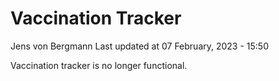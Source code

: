 Vaccination Tracker
================
Jens von Bergmann
Last updated at 07 February, 2023 - 15:50

Vaccination tracker is no longer functional.
